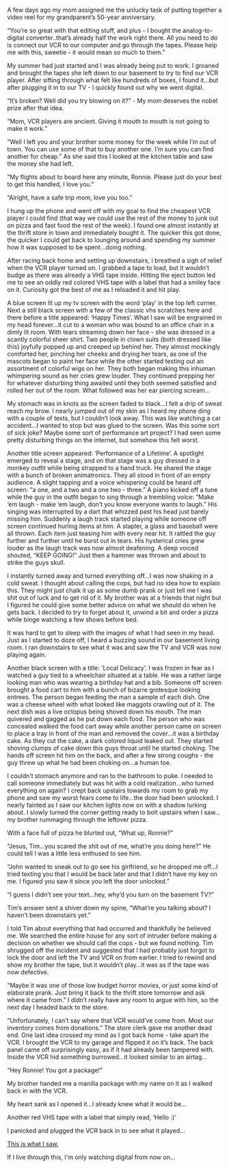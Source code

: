 A few days ago my mom assigned me the unlucky task of putting together a video reel for my grandparent’s 50-year anniversary.

“You’re so great with that editing stuff, and plus - I bought the analog-to-digital converter..that’s already half the work right there. All you need to do is connect our VCR to our computer and go through the tapes. Please help me with this, sweetie - it would mean so much to them.”

My summer had just started and I was already being put to work. I groaned and brought the tapes she left down to our basement to try to find our VCR player. After sifting through what felt like hundreds of boxes, I found it…but after plugging it in to our TV - I quickly found out why we went digital.

“It’s broken? Well did you try blowing on it?” - My mom deserves the nobel prize after that idea.

“Mom, VCR players are ancient. Giving it mouth to mouth is not going to make it work.”

“Well I left you and your brother some money for the week while I’m out of town. You can use some of that to buy another one. I’m sure you can find another for cheap.” As she said this I looked at the kitchen table and saw the money she had left.

“My flights about to board here any minute, Ronnie. Please just do your best to get this handled, I love you.”

“Alright, have a safe trip mom, love you too.”

I hung up the phone and went off with my goal to find the cheapest VCR player I could find (that way we could use the rest of the money to junk out on pizza and fast food the rest of the week). I found one almost instantly at the thrift store in town and immediately bought it. The quicker this got done, the quicker I could get back to lounging around and spending my summer how it was supposed to be spent…doing nothing.

After racing back home and setting up downstairs, I breathed a sigh of relief when the VCR player turned on. I grabbed a tape to load, but it wouldn’t budge as there was already a VHS tape inside. Hitting the eject button led me to see an oddly red colored VHS tape with a label that had a smiley face on it. Curiosity got the best of me as I reloaded it and hit play.

A blue screen lit up my tv screen with the word ‘play’ in the top left corner. Next a still black screen with a few of the classic vhs scratches here and there before a title appeared: ‘Happy Times’. What I saw will be engrained in my head forever…it cut to a woman who was bound to an office chair in a dimly lit room. With tears streaming down her face - she was dressed in a scantly colorful sheer shirt. Two people in clown suits (both dressed like this) joyfully popped up and creeped up behind her. They almost mockingly comforted her, pinching her cheeks and drying her tears, as one of the mascots began to paint her face while the other started testing out an assortment of colorful wigs on her. They both began making this inhuman whimpering sound as her cries grew louder. They continued prepping her for whatever disturbing thing awaited until they both seemed satisfied and rolled her out of the room. What followed was her ear piercing scream…

My stomach was in knots as the screen faded to black…I felt a drip of sweat reach my brow. I nearly jumped out of my skin as I heard my phone ding with a couple of texts, but I couldn’t look away. This was like watching a car accident…I wanted to stop but was glued to the screen. Was this some sort of sick joke? Maybe some sort of performance art project? I had seen some pretty disturbing things on the internet, but somehow this felt worst.

Another title screen appeared: ‘Performance of a Lifetime’. A spotlight emerged to reveal a stage, and on that stage was a guy dressed in a monkey outfit while being strapped to a hand truck. He shared the stage with a bunch of broken animatronics. They all stood in front of an empty audience. A slight tapping and a voice whispering could be heard off screen: “a one, and a two and a one two - three.” A piano kicked off a tune while the guy in the outfit began to sing through a trembling voice: “Make ‘em laugh - make ‘em laugh, don’t you know everyone wants to laugh.” His singing was interrupted by a dart that whizzed past his head just barely missing him. Suddenly a laugh track started playing while someone off screen continued hurling items at him. A stapler, a glass and baseball were all thrown. Each item just teasing him with every near hit. It rattled the guy further and further until he burst out in tears. His hysterical cries grew louder as the laugh track was now almost deafening. A deep voiced shouted, “KEEP GOING!” Just then a hammer was thrown and about to strike the guys skull.

I instantly turned away and turned everything off…I was now shaking in a cold sweat. I thought about calling the cops, but had no idea how to explain this. They might just chalk it up as some dumb prank or just tell me I was shit out of luck and to get rid of it. My brother was at a friends that night but I figured he could give some better advice on what we should do when he gets back. I decided to try to forget about it, unwind a bit and order a pizza while binge watching a few shows before bed.

It was hard to get to sleep with the images of what I had seen in my head. Just as I started to doze off, I heard a buzzing sound in our basement living room. I ran downstairs to see what it was and saw the TV and VCR was now playing again. 

Another black screen with a title: ’Local Delicacy’. I was frozen in fear as I watched a guy tied to a wheelchair situated at a table. He was a rather large looking man who was wearing a birthday hat and a bib. Someone off screen brought a food cart to him with a bunch of bizarre grotesque looking entrees. The person began feeding the man a sample of each dish. One was a cheese wheel with what looked like maggots crawling out of it. The next dish was a live octopus being shoved down his mouth. The man quivered and gagged as he put down each food. The person who was concealed walked the food cart away while another person came on screen to place a tray in front of the man and removed the cover…it was a birthday cake. As they cut the cake, a dark colored liquid leaked out. They started shoving clumps of cake down this guys throat until he started choking. The hands off screen hit him on the back, and after a few strong coughs - the guy threw up what he had been choking on…a human toe.

I couldn’t stomach anymore and ran to the bathroom to puke. I needed to call someone immediately but was hit with a cold realization…who turned everything on again? I crept back upstairs towards my room to grab my phone and saw my worst fears come to life…the door had been unlocked. I nearly fainted as I saw our kitchen lights now on with a shadow lurking about. I slowly turned the corner getting ready to bolt upstairs when I saw…my brother rummaging through the leftover pizza.

With a face full of pizza he blurted out, “What up, Ronnie?”

“Jesus, Tim…you scared the shit out of me, what’re you doing here?” He could tell I was a little less enthused to see him.

“John wanted to sneak out to go see his girlfriend, so he dropped me off…I tried texting you that I would be back later and that I didn’t have my key on me. I figured you saw it since you left the door unlocked.”

“I guess I didn’t see your text…hey, why’d you turn on the basement TV?”

Tim’s answer sent a shiver down my spine, “What’re you talking about? I haven’t been downstairs yet.”

I told Tim about everything that had occurred and thankfully he believed me. We searched the entire house for any sort of intruder before making a decision on whether we should call the cops - but we found nothing. Tim shrugged off the incident and suggested that I had probably just forgot to lock the door and left the TV and VCR on from earlier. I tried to rewind and show my brother the tape, but it wouldn’t play…it was as if the tape was now defective.

“Maybe it was one of those low budget horror movies, or just some kind of elaborate prank. Just bring it back to the thrift store tomorrow and ask where it came from.” I didn’t really have any room to argue with him, so the next day I headed back to the store.

“Unfortunately, I can’t say where that VCR would’ve come from. Most our inventory comes from donations.” The store clerk gave me another dead end. One last idea crossed my mind as I got back home - take apart the VCR. I brought the VCR to my garage and flipped it on it’s back. The back panel came off surprisingly easy, as if it had already been tampered with. Inside the VCR hid something burrowed…it looked similar to an airtag…

“Hey Ronnie! You got a package!”

My brother handed me a manilla package with my name on it as I walked back in with the VCR.

My heart sank as I opened it…I already knew what it would be…

Another red VHS tape with a label that simply read, ‘Hello :)’

I panicked and plugged the VCR back in to see what it played…

[This is what I saw.](https://youtu.be/IoDHYDjlSMo)

If I live through this, I'm only watching digital from now on...